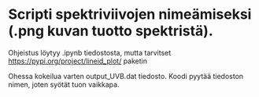 # Scripti spektriviivojen nimeämiseksi (.png kuvan tuotto spektristä).

Ohjeistus löytyy .ipynb tiedostosta, mutta tarvitset https://pypi.org/project/lineid_plot/ paketin

Ohessa kokeilua varten output_UVB.dat tiedosto. Koodi pyytää tiedoston nimen, joten syötät tuon vaikkapa.
